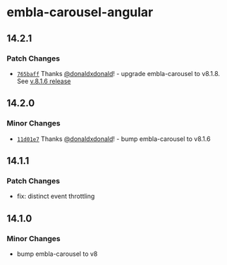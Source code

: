 # embla-carousel-angular

## 14.2.1

### Patch Changes

- [`765baff`](https://github.com/donaldxdonald/embla-carousel-angular/commit/765baff86fd598807865c9f60abfc8d8e19657a0) Thanks [@donaldxdonald](https://github.com/donaldxdonald)! - upgrade embla-carousel to v8.1.8. See [v.8.1.6 release](https://github.com/davidjerleke/embla-carousel/releases/tag/v8.1.6)

## 14.2.0

### Minor Changes

- [`11d01e7`](https://github.com/donaldxdonald/embla-carousel-angular/commit/11d01e7db9d6cc7c976c7f925b4e060a1b34ff0f) Thanks [@donaldxdonald](https://github.com/donaldxdonald)! - bump embla-carousel to v8.1.6

## 14.1.1

### Patch Changes

- fix: distinct event throttling

## 14.1.0

### Minor Changes

- bump embla-carousel to v8
